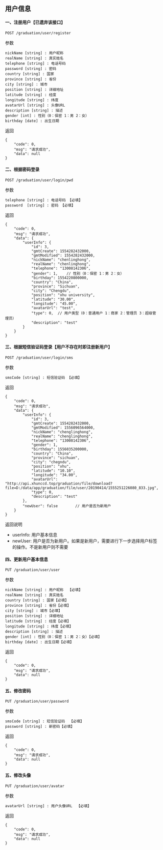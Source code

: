 

## 用户信息

#### 一、注册用户【已遗弃该接口】

    POST /graduation/user/register
    
参数

    nickName [string] : 用户昵称
    realName [string] : 真实姓名
    telephone [string] : 电话号码
    password [string] : 密码
    country [string] : 国家
    province [string] : 省份
    city [string] : 城市
    position [string] : 详细地址
    latitude [string] : 经度
    longitude [string] : 纬度
    avatarUrl [string] : 头像URL
    description [string] : 描述
    gender [int] : 性别（0：保密 1：男 2：女）
    birthday [date] : 出生日期
    
    
返回

    {
        "code": 0,
        "msg": "请求成功",
        "data": null
    }
    

#### 二、根据密码登录

    POST /graduation/user/login/pwd
    
参数

    telephone [string] : 电话号码 【必填】
    password  [string] : 密码 【必填】
    
返回

    {
        "code": 0,
        "msg": "请求成功",
        "data": {
            "userInfo": {
                "id": 3,
                "gmtCreate": 1554282432000,
                "gmtModified": 1554282432000,
                "nickName": "chenlinghong",
                "realName": "chenlinghong",
                "telephone": "13008142306",
                "gender": 1,    // 性别（0：保密 1：男 2：女）
                "birthday": 1554220800000,
                "country": "China",
                "province": "Sichuan",
                "city": "Chengdu",
                "position": "xhu university",
                "latitude": "30.00",
                "longitude": "45.00",
                "avatarUrl": "test",
                "type": 0,  // 用户类型（0：普通用户 1：商家 2：管理员 3：超级管理员）
                "description": "test"
            }
        }
    }
    
#### 三、根据短信验证码登录【用户不存在时即注册新用户】

    POST /graduation/user/login/sms
    
参数

    smsCode [string] : 短信验证码 【必填】
    
返回

    {
        "code": 0,
        "msg": "请求成功",
        "data": {
            "userInfo": {
                "id": 3,
                "gmtCreate": 1554282432000,
                "gmtModified": 1556096564000,
                "nickName": "chenglinghong",
                "realName": "chenglinghong",
                "telephone": "13008142306",
                "gender": 1,
                "birthday": 1556035200000,
                "country": "China",
                "province": "sichuan",
                "city": "chegndu",
                "position": "xhu",
                "latitude": "10.10",
                "longitude": "34.00",
                "avatarUrl": "http://api.xhunccd.top/graduation/file/download?file=D:/data/app/graduation/file/user/20190414/1555251226080_833.jpg",
                "type": 0,
                "description": "test"
            },
            "newUser": false        // 用户是否为新用户
        }
    }
    
返回说明

- userInfo: 用户基本信息
- newUser: 用户是否为新用户。如果是新用户，需要进行下一步选择用户标签的操作。不是新用户则不需要
    
#### 四、更新用户基本信息

    PUT /graduation/user/user
    
参数

    nickName [string] : 用户昵称  【必填】
    realName [string] : 真实姓名
    country [string] : 国家【必填】
    province [string] : 省份【必填】
    city [string] : 城市【必填】
    position [string] : 详细地址
    latitude [string] : 经度【必填】
    longitude [string] : 纬度【必填】
    description [string] : 描述
    gender [int] : 性别（0：保密 1：男 2：女）【必填】
    birthday [date] : 出生日期【必填】
    
返回

    {
        "code": 0,
        "msg": "请求成功",
        "data": null
    }
    
#### 五、修改密码

    PUT /graduation/user/password
    
参数

    smsCode [string] : 短信验证码  【必填】
    password [string] : 新密码【必填】
    
返回

    {
        "code": 0,
        "msg": "请求成功",
        "data": null
    }
    
#### 五、修改头像

    PUT /graduation/user/avatar
    
参数

    avatarUrl [string] : 用户头像URL  【必填】
    
返回

    {
        "code": 0,
        "msg": "请求成功",
        "data": null
    }
    